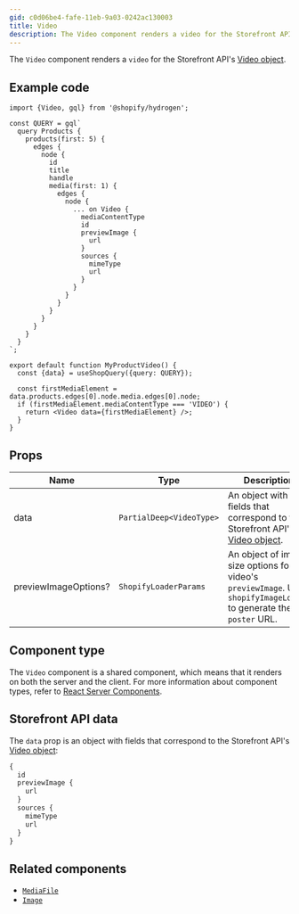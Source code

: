 ```yaml
---
gid: c0d06be4-fafe-11eb-9a03-0242ac130003
title: Video
description: The Video component renders a video for the Storefront API's Video object.
---
```


The `Video` component renders a `video` for the Storefront API's [Video object](https://shopify.dev/api/storefront/reference/products/video).

## Example code

```tsx
import {Video, gql} from '@shopify/hydrogen';

const QUERY = gql`
  query Products {
    products(first: 5) {
      edges {
        node {
          id
          title
          handle
          media(first: 1) {
            edges {
              node {
                ... on Video {
                  mediaContentType
                  id
                  previewImage {
                    url
                  }
                  sources {
                    mimeType
                    url
                  }
                }
              }
            }
          }
        }
      }
    }
  }
`;

export default function MyProductVideo() {
  const {data} = useShopQuery({query: QUERY});

  const firstMediaElement = data.products.edges[0].node.media.edges[0].node;
  if (firstMediaElement.mediaContentType === 'VIDEO') {
    return <Video data={firstMediaElement} />;
  }
}
```

## Props

| Name     | Type                                        | Description                                                                                                                            |
| -------- | ------------------------------------------- | -------------------------------------------------------------------------------------------------------------------------------------- |
| data     | <code>PartialDeep&#60;VideoType&#62;</code> | An object with fields that correspond to the Storefront API's [Video object](https://shopify.dev/api/storefront/latest/objects/video). |
| previewImageOptions? | <code>ShopifyLoaderParams</code>               | An object of image size options for the video's `previewImage`. Uses `shopifyImageLoader` to generate the `poster` URL.                                                                       |

## Component type

The `Video` component is a shared component, which means that it renders on both the server and the client. For more information about component types, refer to [React Server Components](https://shopify.dev/custom-storefronts/hydrogen/framework/react-server-components).

## Storefront API data

The `data` prop is an object with fields that correspond to the Storefront API's [Video object](https://shopify.dev/api/storefront/latest/objects/video):

```graphql
{
  id
  previewImage {
    url
  }
  sources {
    mimeType
    url
  }
}
```

## Related components

- [`MediaFile`](https://shopify.dev/api/hydrogen/components/primitive/mediafile)
- [`Image`](https://shopify.dev/api/hydrogen/components/primitive/image)
